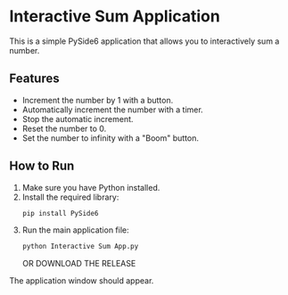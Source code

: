 # Interactive Sum Application

This is a simple PySide6 application that allows you to interactively sum a number.

## Features

- Increment the number by 1 with a button.
- Automatically increment the number with a timer.
- Stop the automatic increment.
- Reset the number to 0.
- Set the number to infinity with a "Boom" button.

## How to Run

1. Make sure you have Python installed.
2. Install the required library:
   ```bash
   pip install PySide6
   ```
3. Run the main application file:
   ```bash
   python Interactive Sum App.py
   ```
   OR DOWNLOAD THE RELEASE

The application window should appear.
